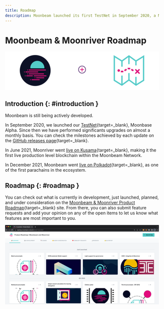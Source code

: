 ```yaml
---
title: Roadmap
description: Moonbeam launched its first TestNet in September 2020, a MainNet on Kusama in June 2021, and a MainNet on Polkadot in December 2021.
---
```


# Moonbeam & Moonriver Roadmap

![Moonbeam & Moonriver roadmap site](/images/learn/platform/roadmap/roadmap-banner.png)

## Introduction {: #introduction }

Moonbeam is still being actively developed. 

In September 2020, we launched our [TestNet](/learn/platform/networks/overview/){target=_blank}, Moonbase Alpha. Since then we have performed significants upgrades on almost a monthly basis. You can check the milestones achieved by each update on the [GitHub releases page](https://github.com/PureStake/moonbeam/releases){target=_blank}.

In June 2021, Moonriver went [live on Kusama](https://moonbeam.network/announcements/moonriver-launch-kusama/){target=_blank}, making it the first live production level blockchain within the Moonbeam Network.

In December 2021, Moonbeam went [live on Polkadot](https://moonbeam.network/announcements/moonbeam-now-producing-blocks-polkadot/){target=_blank}, as one of the first parachains in the ecosystem.

## Roadmap {: #roadmap }

You can check out what is currently in development, just launched, planned, and under consideration on the [Moonbeam & Moonriver Product Roadmap](https://roadmap.moonbeam.network/){target=_blank} site. From there, you can also submit feature requests and add your opinion on any of the open items to let us know what features are most important to you.

![Moonbeam & Moonriver roadmap site](/images/learn/platform/roadmap/roadmap.png)

